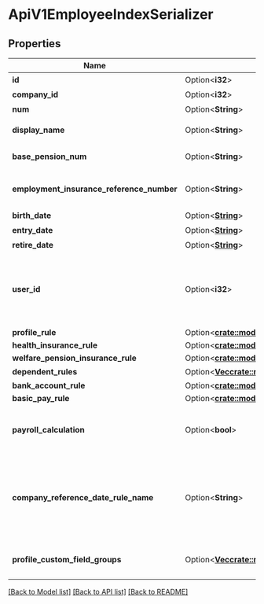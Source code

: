 # ApiV1EmployeeIndexSerializer

## Properties

Name | Type | Description | Notes
------------ | ------------- | ------------- | -------------
**id** | Option<**i32**> | 従業員ID | [optional]
**company_id** | Option<**i32**> | 事業所ID | [optional]
**num** | Option<**String**> | 従業員番号 | [optional]
**display_name** | Option<**String**> | 従業員名（表示名） | [optional]
**base_pension_num** | Option<**String**> | 基礎年金番号 | [optional]
**employment_insurance_reference_number** | Option<**String**> | 被保険者番号（雇用保険） | [optional]
**birth_date** | Option<[**String**](string.md)> | 生年月日 | [optional]
**entry_date** | Option<[**String**](string.md)> | 入社日 | [optional]
**retire_date** | Option<[**String**](string.md)> | 退職日 | [optional]
**user_id** | Option<**i32**> | ユーザーID(従業員詳細未設定の場合、nullになります。) | [optional]
**profile_rule** | Option<[**crate::models::ApiV1EmployeesProfileRuleSerializer**](ApiV1EmployeesProfileRuleSerializer.md)> |  | [optional]
**health_insurance_rule** | Option<[**crate::models::ApiV1EmployeesHealthInsuranceRuleSerializer**](ApiV1EmployeesHealthInsuranceRuleSerializer.md)> |  | [optional]
**welfare_pension_insurance_rule** | Option<[**crate::models::ApiV1EmployeesWelfarePensionInsuranceRuleSerializer**](ApiV1EmployeesWelfarePensionInsuranceRuleSerializer.md)> |  | [optional]
**dependent_rules** | Option<[**Vec<crate::models::ApiV1EmployeesDependentRuleSerializer>**](ApiV1EmployeesDependentRuleSerializer.md)> | 扶養親族 | [optional]
**bank_account_rule** | Option<[**crate::models::ApiV1EmployeesBankAccountRuleSerializer**](ApiV1EmployeesBankAccountRuleSerializer.md)> |  | [optional]
**basic_pay_rule** | Option<[**crate::models::ApiV1EmployeesBasicPayRuleSerializer**](ApiV1EmployeesBasicPayRuleSerializer.md)> |  | [optional]
**payroll_calculation** | Option<**bool**> | 給与計算対象従業員の場合trueを返します | [optional]
**company_reference_date_rule_name** | Option<**String**> | 締め日支払日グループ名(給与計算対象外従業員の場合、nullを返します) | [optional]
**profile_custom_field_groups** | Option<[**Vec<crate::models::ApiV1ProfileCustomFieldGroupSerializer>**](ApiV1ProfileCustomFieldGroupSerializer.md)> | カスタム項目のグループ | [optional]

[[Back to Model list]](../README.md#documentation-for-models) [[Back to API list]](../README.md#documentation-for-api-endpoints) [[Back to README]](../README.md)


